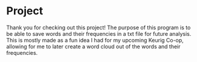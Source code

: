 # Project <A>

Thank you for checking out this project!
The purpose of this program is to be able to save words and their frequencies in a txt file for future analysis.
This is mostly made as a fun idea I had for my upcoming Keurig Co-op, allowing for me to later create a word
cloud out of the words and their frequencies.

